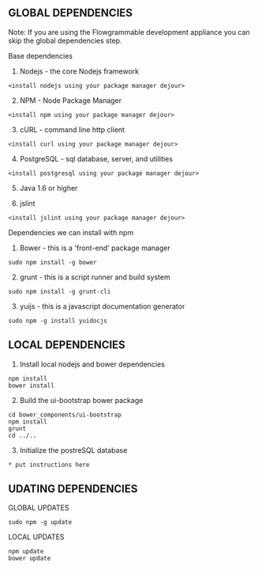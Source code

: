 GLOBAL DEPENDENCIES
--------------------

  Note: If you are using the Flowgrammable development appliance you can skip 
  the global dependencies step. 

  Base dependencies
  
  1) Nodejs - the core Nodejs framework

    <install nodejs using your package manager dejour>

  2) NPM - Node Package Manager

    <install npm using your package manager dejour>

  3) cURL - command line http client

    <install curl using your package manager dejour>

  4) PostgreSQL - sql database, server, and utilities

    <install postgresql using your package manager dejour>

  5) Java 1.6 or higher

  6) jslint

    <install jslint using your package manager dejour>

  Dependencies we can install with npm

  1) Bower - this is a 'front-end' package manager
  
    sudo npm install -g bower

  2) grunt - this is a script runner and build system

    sudo npm install -g grunt-cli

  3) yuijs - this is a javascript documentation generator

    sudo npm -g install yuidocjs

LOCAL DEPENDENCIES
------------------

  1) Install local nodejs and bower dependencies

    npm install
    bower install

  2) Build the ui-bootstrap bower package

    cd bower_components/ui-bootstrap
    npm install
    grunt
    cd ../..

  3) Initialize the postreSQL database

    * put instructions here

UDATING DEPENDENCIES
---------------------

  GLOBAL UPDATES

    sudo npm -g update

  LOCAL UPDATES

    npm update
    bower update

